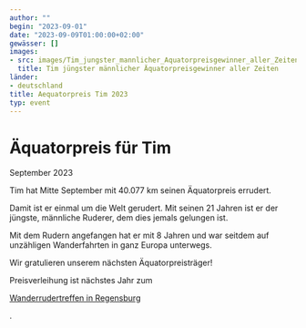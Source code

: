 ```yaml
---
author: ""
begin: "2023-09-01"
date: "2023-09-09T01:00:00+02:00"
gewässer: []
images:
- src: images/Tim_jungster_mannlicher_Aquatorpreisgewinner_aller_Zeiten.jpg
  title: Tim jüngster männlicher Äquatorpreisgewinner aller Zeiten
länder:
- deutschland
title: Aequatorpreis Tim 2023
typ: event
---
```



# Äquatorpreis für Tim


September 2023

Tim hat Mitte September mit 40.077 km seinen Äquatorpreis errudert.

Damit ist er einmal um die Welt gerudert. Mit seinen 21 Jahren ist er der jüngste, männliche Ruderer, dem dies jemals gelungen ist.

Mit dem Rudern angefangen hat er mit 8 Jahren und war seitdem auf unzähligen Wanderfahrten in ganz Europa unterwegs.

Wir gratulieren unserem nächsten Äquatorpreisträger!

Preisverleihung ist nächstes Jahr zum

[Wanderrudertreffen in Regensburg](/berichte/2023/wanderrudertreffen_2024_regens)

.
